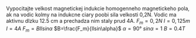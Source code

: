 Vypocitajte velkost magnetickej indukcie homogenneho magnetickeho pola, ak na vodic kolmy na indukcne ciary poobi sila velkosti 0,2N. Vodic ma aktivnu dlzku 12.5 cm a prechadza nim staly prud 4A.
$F_m=0,2N$
$l=0,125m$
$I=4A$
$F_m=BIlsin\alpha$
$B=\frac{F_m}{Ilsin\alpha}$
$\alpha = 90°$
$sin\alpha = 1$
$B=0.4T$

